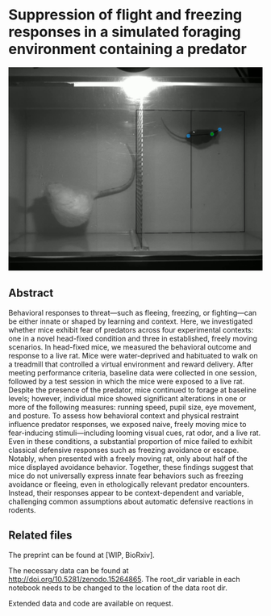 # Suppression of flight and freezing responses in a simulated foraging environment containing a predator
![Top-down view of a mouse and a live rat in our enclosure during the rat presence experiment.](./images/TopDownRatPresence.png)

## Abstract
Behavioral responses to threat—such as fleeing, freezing, or fighting—can be either innate or shaped by learning and context. Here, we investigated whether mice exhibit fear of predators across four experimental contexts: one in a novel head-fixed condition and three in established,  freely moving scenarios. In head-fixed mice, we measured the behavioral outcome and response to a live rat. Mice were water-deprived and habituated to walk on a treadmill that controlled a virtual environment and reward delivery. After meeting performance criteria, baseline data were collected in one session, followed by a test session in which the mice were exposed to a live rat. Despite the presence of the predator, mice continued to forage at baseline levels; however, individual mice showed significant alterations in one or more of the following measures: running speed, pupil size, eye movement, and posture. To assess how behavioral context and physical restraint influence predator responses, we exposed naive, freely moving mice to fear-inducing stimuli—including looming visual cues, rat odor, and a live rat. Even in these conditions, a substantial proportion of mice failed to exhibit classical defensive responses such as freezing  avoidance or escape. Notably, when presented with a freely moving rat, only about half of the mice displayed avoidance behavior. Together, these findings suggest that mice do not universally express innate fear behaviors such as freezing avoidance  or fleeing, even in ethologically relevant predator encounters. Instead, their responses appear to be context-dependent and variable, challenging common assumptions about automatic defensive reactions in rodents.

## Related files
The preprint can be found at [WIP, BioRxiv].

The necessary data can be found at http://doi.org/10.5281/zenodo.15264865.
The root_dir variable in each notebook needs to be changed to the location of the data root dir.

Extended data and code are available on request.
